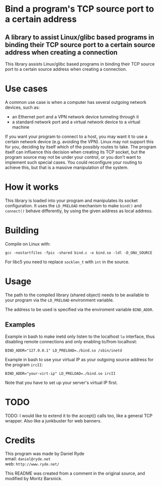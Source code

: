 # Bind a program's TCP source port to a certain address
## A library to assist Linux/glibc based programs in binding their TCP source port to a certain source address when creating a connection

This library assists Linux/glibc based programs in binding their TCP source port to a certain source address when creating a connection.

# Use cases
A common use case is when a computer has several outgoing network devices, such as:
- an Ethernet port and a VPN network device tunneling through it
- a standard network port and a virtual network device to a virtual machine

If you want your program to connect to a host, you may want it to use a certain network device (e.g. avoiding the VPN). Linux may not support this for you, deciding by itself which of the possibly routes to take.  The program itself can influence this decision when creating its TCP socket, but the program source may not be under your control, or you don't want to implement such special cases. You could reconfigure your routing to achieve this, but that is a massive manipulation of the system.

# How it works
This library is loaded into your program and manipulates its socket configuration. It uses the `LD_PRELOAD` mechanism to make `bind()` and `connect()` behave differently, by using the given address as local address.

# Building

Compile on Linux with:
```
gcc -nostartfiles -fpic -shared bind.c -o bind.so -ldl -D_GNU_SOURCE
```

For libc5 you need to replace `socklen_t` with `int` in the source.

# Usage
The path to the compiled library (shared object) needs to be available to your program via the `LD_PRELOAD` environment variable.

The address to be used is specified via the enviroment variable `BIND_ADDR`.

## Examples
Example in bash to make inetd only listen to the localhost `lo` interface, thus disabling remote connections and only enabling to/from localhost:

```
BIND_ADDR="127.0.0.1" LD_PRELOAD=./bind.so /sbin/inetd
```


Example in bash to use your virtual IP as your outgoing source address for the program `ircII`:

```
BIND_ADDR="your-virt-ip" LD_PRELOAD=./bind.so ircII
```

Note that you have to set up your server's virtual IP first.

# TODO
TODO: I would like to extend it to the accept() calls too, like a general TCP wrapper. Also like a junkbuster for web banners.

# Credits
This program was made by Daniel Ryde  
email: `daniel@ryde.net`  
web:   `http://www.ryde.net/`

This README was created from a comment in the original source, and modified by Moritz Barsnick.
